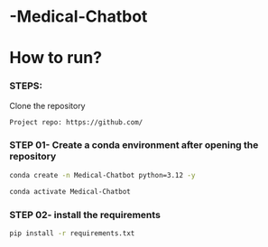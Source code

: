 # -Medical-Chatbot
# How to run?
### STEPS:

Clone the repository

```bash
Project repo: https://github.com/
```
### STEP 01- Create a conda environment after opening the repository

```bash
conda create -n Medical-Chatbot python=3.12 -y
```

```bash
conda activate Medical-Chatbot
```


### STEP 02- install the requirements
```bash
pip install -r requirements.txt
